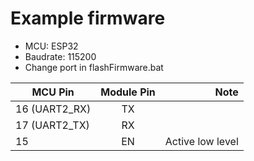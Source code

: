 # Example firmware

- MCU: ESP32
- Baudrate: 115200
- Change port in flashFirmware.bat

| MCU Pin        | Module Pin           | Note  |
| ------------- |:-------------:| -----:|
| 16 (UART2_RX)     | TX |  |
| 17 (UART2_TX)     | RX |  |
| 15      | EN | Active low level |